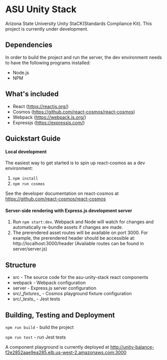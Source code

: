 # ASU Unity Stack
Arizona State University Unity StaCK(Standards Compliance Kit). This project is currently under development.

## Dependencies

In order to build the project and run the server, the dev environment needs to have the following programs installed:
- Node.js 
- NPM

## What's included

- React (https://reactjs.org/)
- Cosmos (https://github.com/react-cosmos/react-cosmos)
- Webpack (https://webpack.js.org/)
- Expressjs (https://expressjs.com/)

## Quickstart Guide

#### Local development
The easiest way to get started is to spin up react-cosmos as a dev environment:

1. ```npm install```
2. ```npm run cosmos```

See the developer documentation on react-cosmos at https://github.com/react-cosmos/react-cosmos

#### Server-side rendering with Express.js development server

1. Run ```npm start:dev```. Webpack and Node will watch for changes and automatically re-bundle assets if changes are made.
2. The prerendered asset routes will be available on port 3000. For example, the prerendered header should be accessible at:
 http://localhost:3000/header (Available routes can be found in server/server.js)

## Structure
 - src - The source code for the asu-unity-stack react components
 - webpack - Webpack configuration
 - server - Express.js server configuration
 - src/\__fixtures__ - Cosmos playground fixture configuration
 - src/\__tests__ - Jest tests

## Building, Testing and Deployment

```npm run build``` - build the project

```npm run test``` - run Jest tests

A component playground is currently deployed at http://unity-balance-f2e2852aae9ea285.elb.us-west-2.amazonaws.com:3000  


